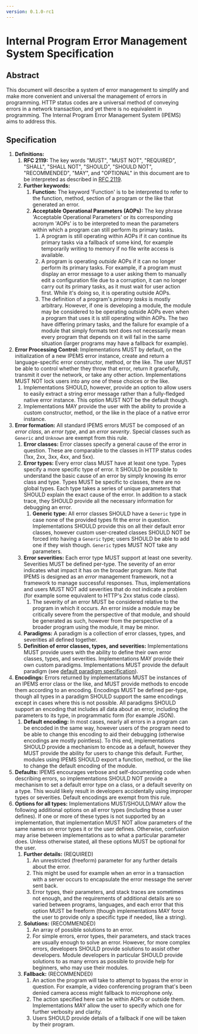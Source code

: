 ```yaml
---
version: 0.1.0-rc1
---
```


# Internal Program Error Management System Specification

## Abstract

This document will describe a system of error management to simplify and make more convenient and universal the management of errors in programming. HTTP status codes are a universal method of conveying errors in a network transaction, and yet there is no equivalent in programming. The Internal Program Error Management System (IPEMS) aims to address this.

## Specification

1. **Definitions:**
	1. **RFC 2119:** The key words "MUST", "MUST NOT", "REQUIRED", "SHALL", "SHALL NOT", "SHOULD", "SHOULD NOT", "RECOMMENDED", "MAY", and "OPTIONAL" in this document are to be interpreted as described in [RFC 2119](https://tools.ietf.org/html/rfc2119).
	2. **Further keywords:**
		1. **Function:** The keyword 'Function' is to be interpreted to refer to the function, method, section of a program or the like that generated an error.
		2. **Acceptable Operational Parameters (AOPs):** The key phrase 'Acceptable Operational Parameters' or its corresponding acronym 'AOPs' is to be interpreted to mean the parameters within which a program can still perform its primary tasks.
			1. A program is still operating within AOPs if it can continue its primary tasks via a fallback of some kind, for example temporarily writing to memory if no file write access is available.
			2. A program is operating *outside* AOPs if it can no longer perform its primary tasks. For example, if a program must display an error message to a user asking them to manually edit a configuration file due to a corruption, it can no longer carry out its primary tasks, as it must wait for user action first. While it's doing so, it is operating outside AOPs.
			3. The definition of a program's *primary tasks* is mostly arbitrary. However, if one is developing a module, the module may be considered to be operating outside AOPs even when a program that uses it is still operating within AOPs. The two have differing primary tasks, and the failure for example of a module that simply formats text does not necessarily mean every program that depends on it will fail in the same situation (larger programs may have a fallback for example).
2. **Error Processing Control:** Implementations MUST by default, on the initialization of a new IPEMS error instance, create and return a language-specific error constructor, method, or the like. The user MUST be able to control whether they throw that error, return it gracefully, transmit it over the network, or take any other action. Implementations MUST NOT lock users into any one of these choices or the like.
	1. Implementations SHOULD, however, provide an option to allow users to easily extract a string error message rather than a fully-fledged native error instance. This option MUST NOT be the default though.
	2. Implementations MAY provide the user with the ability to provide a custom constructor, method, or the like in the place of a native error instance.
3. **Error formation:** All standard IPEMS errors MUST be composed of an *error class*, an *error type*, and an *error severity*. Special classes such as `Generic` and `Unknown` are exempt from this rule.
	1. **Error classes:** Error classes specify a general cause of the error in question. These are comparable to the classes in HTTP status codes (1xx, 2xx, 3xx, 4xx, and 5xx).
	2. **Error types:** Every error class MUST have at least one type. Types specify a more specific type of error. It SHOULD be possible to understand the basic cause of an error by simply knowing its error class and type. Types MUST be specific to classes, there are no global types. Each type takes a series of unique parameters that SHOULD explain the exact cause of the error. In addition to a stack trace, they SHOULD provide all the necessary information for debugging an error.
		1. **Generic type:** All error classes SHOULD have a `Generic` type in case none of the provided types fit the error in question. Implementations SHOULD provide this on all their default error classes, however custom user-created classes SHOULD NOT be forced into having a `Generic` type; users SHOULD be able to add one if they wish though. `Generic` types MUST NOT take any parameters.
	3. **Error severities:** Each error type MUST support at least one severity. Severities MUST be defined per-type. The severity of an error indicates what impact it has on the broader program. Note that IPEMS is designed as an *error* management framework, not a framework to manage successful responses. Thus, implementations and users MUST NOT add severities that do not indicate a problem (for example some equivalent to HTTP's 2xx status code class).
		1. The severity of an error MUST be considered relative to the program in which it occurs. An error inside a module may be critically severe from the perspective of that module, and should be generated as such, however from the perspective of a broader program using the module, it may be minor.
	4. **Paradigms:** A paradigm is a collection of error classes, types, and severities all defined together.
	5. **Definition of error classes, types, and severities:** Implementations MUST provide users with the ability to define their own error classes, types, and severities. Implementations MAY provide their own custom paradigms. Implementations MUST provide the default paradigm (see [default paradigm specification](default-paradigm)).
4. **Encodings:** Errors returned by implementations MUST be instances of an IPEMS error class or the like, and MUST provide methods to encode them according to an encoding. Encodings MUST be defined per-type, though all types in a paradigm SHOULD support the same encodings except in cases where this is not possible. All paradigms SHOULD support an encoding that includes all data about an error, including the parameters to its type, in programmatic form (for example JSON).
	1. **Default encoding:** In most cases, nearly all errors in a program can be encoded in the same way, however users of the program need to be able to change this encoding to aid their debugging (otherwise encodings are mostly pointless). To this end, implementations SHOULD provide a mechanism to encode as a default, however they MUST provide the ability for users to change this default. Further, modules using IPEMS SHOULD export a function, method, or the like to change the default encoding of the module.
5. **Defaults:** IPEMS encourages verbose and self-documenting code when describing errors, so implementations SHOULD NOT provide a mechanism to set a default error type on a class, or a default severity on a type. This would likely result in developers accidentally using improper types or severities. Default encodings are exempt from this rule.
6. **Options for all types:** Implementations MUST/SHOULD/MAY allow the following additional options on all error types (including those a user defines). If one or more of these types is not supported by an implementation, that implementation MUST NOT allow parameters of the same names on error types it or the user defines. Otherwise, confusion may arise between implementations as to what a particular parameter does. Unless otherwise stated, all these options MUST be optional for the user.
	1. **Further details:** (REQUIRED)
		1. An unrestricted (freeform) parameter for any further details about the error.
		2. This might be used for example when an error in a transaction with a server occurs to encapsulate the error message the server sent back.
		3. Error types, their parameters, and stack traces are sometimes not enough, and the requirements of additional details are so varied between programs, languages, and each error that this option MUST be freeform (though implementations MAY force the user to provide only a specific type if needed, like a string).
	2. **Solutions:** (RECOMMENDED)
		1. An array of possible solutions to an error.
		2. For simple errors, error types, their parameters, and stack traces are usually enough to solve an error. However, for more complex errors, developers SHOULD provide solutions to assist other developers. Module developers in particular SHOULD provide solutions to as many errors as possible to provide help for beginners, who may use their modules.
	3. **Fallback:** (RECOMMENDED)
		1. An action the program will take to attempt to bypass the error in question. For example, a video conferencing program that's been denied camera access might fallback to microphone only.
		2.  The action specified here can be within AOPs or outside them. Implementations MAY allow the user to specify which one for further verbosity and clarity.
		3.  Users SHOULD provide details of a fallback if one will be taken by their program.

[default-paradigm]: ./default-paradigm.md
